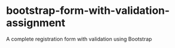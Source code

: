 # bootstrap-form-with-validation-assignment
A complete registration form with validation using Bootstrap

